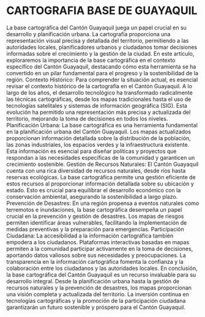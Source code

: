 # CARTOGRAFIA BASE DE GUAYAQUIL
La base cartográfica del Cantón Guayaquil juega un papel crucial en su desarrollo y planificación urbana. La cartografía proporciona una representación visual precisa y detallada del territorio, permitiendo a las autoridades locales, planificadores urbanos y ciudadanos tomar decisiones informadas sobre el crecimiento y la gestión de la ciudad. En este artículo, exploraremos la importancia de la base cartográfica en el contexto específico del Cantón Guayaquil, destacando cómo esta herramienta se ha convertido en un pilar fundamental para el progreso y la sostenibilidad de la región.
Contexto Histórico:
Para comprender la situación actual, es esencial revisar el contexto histórico de la cartografía en el Cantón Guayaquil. A lo largo de los años, el desarrollo tecnológico ha transformado radicalmente las técnicas cartográficas, desde los mapas tradicionales hasta el uso de tecnologías satelitales y sistemas de información geográfica (SIG). Esta evolución ha permitido una representación más precisa y actualizada del territorio, mejorando la toma de decisiones en todos los niveles.
 Planificación Urbana:
La base cartográfica es una herramienta fundamental en la planificación urbana del Cantón Guayaquil. Los mapas actualizados proporcionan información detallada sobre la distribución de la población, las zonas industriales, los espacios verdes y la infraestructura existente. Esta información es esencial para diseñar políticas y proyectos que respondan a las necesidades específicas de la comunidad y garanticen un crecimiento sostenible.
 Gestión de Recursos Naturales:
El Cantón Guayaquil cuenta con una rica diversidad de recursos naturales, desde ríos hasta reservas ecológicas. La base cartográfica permite una gestión eficiente de estos recursos al proporcionar información detallada sobre su ubicación y estado. Esto es crucial para equilibrar el desarrollo económico con la conservación ambiental, asegurando la sostenibilidad a largo plazo.
 Prevención de Desastres:
En una región propensa a eventos naturales como terremotos e inundaciones, la base cartográfica desempeña un papel crucial en la prevención y gestión de desastres. Los mapas de riesgos permiten identificar áreas vulnerables, facilitando la implementación de medidas preventivas y la preparación para emergencias.
 Participación Ciudadana:
La accesibilidad a la información cartográfica también empodera a los ciudadanos. Plataformas interactivas basadas en mapas permiten a la comunidad participar activamente en la toma de decisiones, aportando datos valiosos sobre sus necesidades y preocupaciones. La transparencia en la información cartográfica fomenta la confianza y la colaboración entre los ciudadanos y las autoridades locales.
En conclusión, la base cartográfica del Cantón Guayaquil es un recurso invaluable para su desarrollo integral. Desde la planificación urbana hasta la gestión de recursos naturales y la prevención de desastres, los mapas proporcionan una visión completa y actualizada del territorio. La inversión continua en tecnologías cartográficas y la promoción de la participación ciudadana garantizarán un futuro sostenible y próspero para el Cantón Guayaquil.
